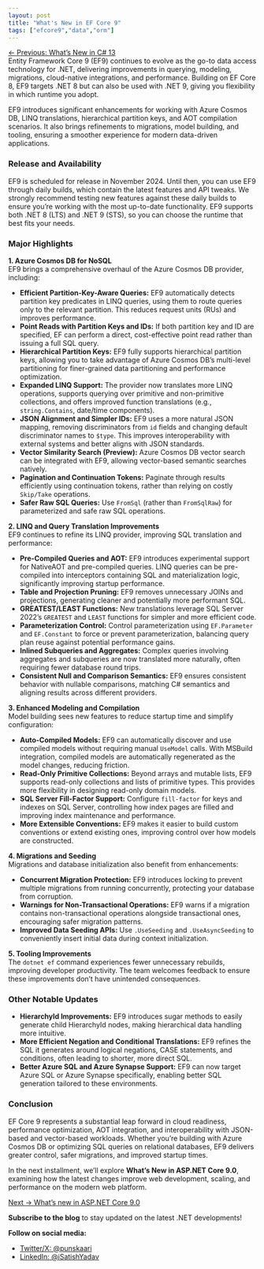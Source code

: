 ```yaml
---
layout: post
title: "What's New in EF Core 9"
tags: ["efcore9","data","orm"]
---
```


[← Previous: What’s New in C# 13](3-whats-new-in-csharp-13.md)  
Entity Framework Core 9 (EF9) continues to evolve as the go-to data access technology for .NET, delivering improvements in querying, modeling, migrations, cloud-native integrations, and performance. Building on EF Core 8, EF9 targets .NET 8 but can also be used with .NET 9, giving you flexibility in which runtime you adopt.

EF9 introduces significant enhancements for working with Azure Cosmos DB, LINQ translations, hierarchical partition keys, and AOT compilation scenarios. It also brings refinements to migrations, model building, and tooling, ensuring a smoother experience for modern data-driven applications.

### Release and Availability

EF9 is scheduled for release in November 2024. Until then, you can use EF9 through daily builds, which contain the latest features and API tweaks. We strongly recommend testing new features against these daily builds to ensure you’re working with the most up-to-date functionality. EF9 supports both .NET 8 (LTS) and .NET 9 (STS), so you can choose the runtime that best fits your needs.

### Major Highlights

**1. Azure Cosmos DB for NoSQL**  
EF9 brings a comprehensive overhaul of the Azure Cosmos DB provider, including:

- **Efficient Partition-Key-Aware Queries:** EF9 automatically detects partition key predicates in LINQ queries, using them to route queries only to the relevant partition. This reduces request units (RUs) and improves performance.
- **Point Reads with Partition Keys and IDs:** If both partition key and ID are specified, EF can perform a direct, cost-effective point read rather than issuing a full SQL query.
- **Hierarchical Partition Keys:** EF9 fully supports hierarchical partition keys, allowing you to take advantage of Azure Cosmos DB’s multi-level partitioning for finer-grained data partitioning and performance optimization.
- **Expanded LINQ Support:** The provider now translates more LINQ operations, supports querying over primitive and non-primitive collections, and offers improved function translations (e.g., `string.Contains`, date/time components).
- **JSON Alignment and Simpler IDs:** EF9 uses a more natural JSON mapping, removing discriminators from `id` fields and changing default discriminator names to `$type`. This improves interoperability with external systems and better aligns with JSON standards.
- **Vector Similarity Search (Preview):** Azure Cosmos DB vector search can be integrated with EF9, allowing vector-based semantic searches natively.
- **Pagination and Continuation Tokens:** Paginate through results efficiently using continuation tokens, rather than relying on costly `Skip/Take` operations.
- **Safer Raw SQL Queries:** Use `FromSql` (rather than `FromSqlRaw`) for parameterized and safe raw SQL operations.

**2. LINQ and Query Translation Improvements**  
EF9 continues to refine its LINQ provider, improving SQL translation and performance:

- **Pre-Compiled Queries and AOT:** EF9 introduces experimental support for NativeAOT and pre-compiled queries. LINQ queries can be pre-compiled into interceptors containing SQL and materialization logic, significantly improving startup performance.
- **Table and Projection Pruning:** EF9 removes unnecessary JOINs and projections, generating cleaner and potentially more performant SQL.
- **GREATEST/LEAST Functions:** New translations leverage SQL Server 2022’s `GREATEST` and `LEAST` functions for simpler and more efficient code.
- **Parameterization Control:** Control parameterization using `EF.Parameter` and `EF.Constant` to force or prevent parameterization, balancing query plan reuse against potential performance gains.
- **Inlined Subqueries and Aggregates:** Complex queries involving aggregates and subqueries are now translated more naturally, often requiring fewer database round trips.
- **Consistent Null and Comparison Semantics:** EF9 ensures consistent behavior with nullable comparisons, matching C# semantics and aligning results across different providers.

**3. Enhanced Modeling and Compilation**  
Model building sees new features to reduce startup time and simplify configuration:

- **Auto-Compiled Models:** EF9 can automatically discover and use compiled models without requiring manual `UseModel` calls. With MSBuild integration, compiled models are automatically regenerated as the model changes, reducing friction.
- **Read-Only Primitive Collections:** Beyond arrays and mutable lists, EF9 supports read-only collections and lists of primitive types. This provides more flexibility in designing read-only domain models.
- **SQL Server Fill-Factor Support:** Configure `fill-factor` for keys and indexes on SQL Server, controlling how index pages are filled and improving index maintenance and performance.
- **More Extensible Conventions:** EF9 makes it easier to build custom conventions or extend existing ones, improving control over how models are constructed.

**4. Migrations and Seeding**  
Migrations and database initialization also benefit from enhancements:

- **Concurrent Migration Protection:** EF9 introduces locking to prevent multiple migrations from running concurrently, protecting your database from corruption.
- **Warnings for Non-Transactional Operations:** EF9 warns if a migration contains non-transactional operations alongside transactional ones, encouraging safer migration patterns.
- **Improved Data Seeding APIs:** Use `.UseSeeding` and `.UseAsyncSeeding` to conveniently insert initial data during context initialization.
  
**5. Tooling Improvements**  
The `dotnet ef` command experiences fewer unnecessary rebuilds, improving developer productivity. The team welcomes feedback to ensure these improvements don’t have unintended consequences.

### Other Notable Updates

- **HierarchyId Improvements:** EF9 introduces sugar methods to easily generate child HierarchyId nodes, making hierarchical data handling more intuitive.
- **More Efficient Negation and Conditional Translations:** EF9 refines the SQL it generates around logical negations, CASE statements, and conditions, often leading to shorter, more direct SQL.
- **Better Azure SQL and Azure Synapse Support:** EF9 can now target Azure SQL or Azure Synapse specifically, enabling better SQL generation tailored to these environments.

### Conclusion

EF Core 9 represents a substantial leap forward in cloud readiness, performance optimization, AOT integration, and interoperability with JSON-based and vector-based workloads. Whether you’re building with Azure Cosmos DB or optimizing SQL queries on relational databases, EF9 delivers greater control, safer migrations, and improved startup times.

In the next installment, we’ll explore **What’s New in ASP.NET Core 9.0**, examining how the latest changes improve web development, scaling, and performance on the modern web platform.

[Next → What’s new in ASP.NET Core 9.0](5-whats-new-in-aspnet-core-9-0.md)

**Subscribe to the blog** to stay updated on the latest .NET developments!

**Follow on social media:**

- [Twitter/X: @punskaari](https://twitter.com/punskaari)
- [LinkedIn: @iSatishYadav](https://www.linkedin.com/in/iSatishYadav)